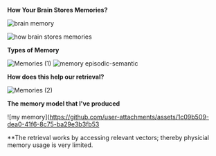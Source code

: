 **How Your Brain Stores Memories?**

![brain memory](https://github.com/user-attachments/assets/0bd8de31-5cc8-4440-bf43-d5cde8c70196)

![how brain stores memories](https://github.com/user-attachments/assets/4eafe237-f806-4c59-a3f8-cb34c8c41d94)

**Types of Memory**

![Memories (1)](https://github.com/user-attachments/assets/c0eb332c-c1c3-4c68-901f-4142093dc26b)
![memory episodic-semantic](https://github.com/user-attachments/assets/3366b96f-d046-420a-9317-c40137da24c6)

**How does this help our retrieval?**

![Memories (2)](https://github.com/user-attachments/assets/c7704ceb-898b-464a-a226-3b11649899cc)

**The memory model that I've produced**

![my memory](https://github.com/user-attachments/assets/1c09b509-dea0-41f6-8c75-ba29e3b3fb53

**The retrieval works by accessing relevant vectors; thereby physicial memory usage is very limited.
